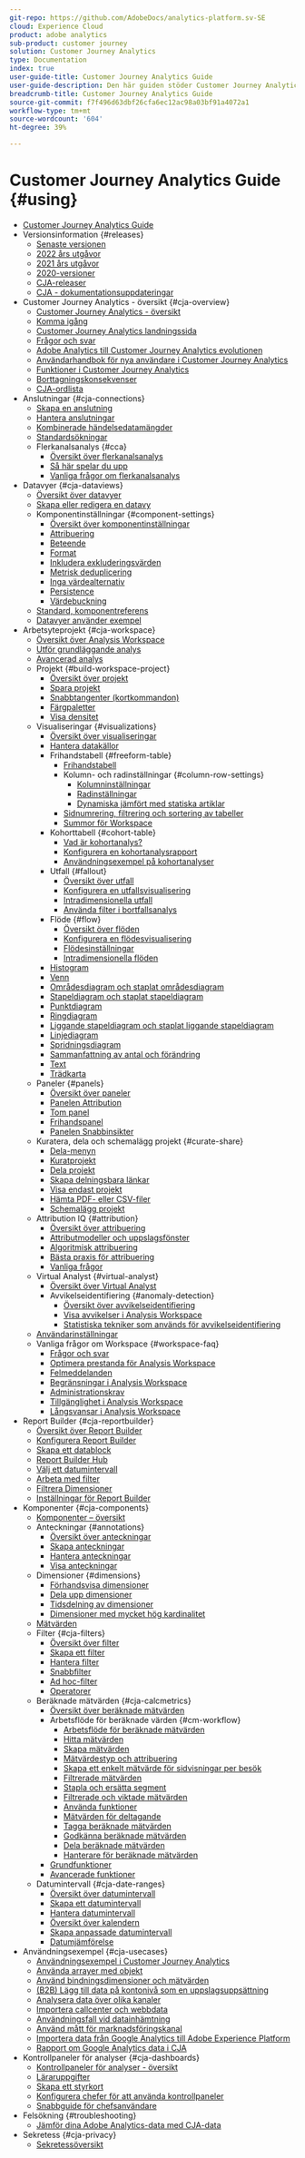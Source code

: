 ```yaml
---
git-repo: https://github.com/AdobeDocs/analytics-platform.sv-SE
cloud: Experience Cloud
product: adobe analytics
sub-product: customer journey
solution: Customer Journey Analytics
type: Documentation
index: true
user-guide-title: Customer Journey Analytics Guide
user-guide-description: Den här guiden stöder Customer Journey Analytics, nästa generation av Adobe-lösning för flerkanalsanalys, baserad på Adobe Experience Platform.
breadcrumb-title: Customer Journey Analytics Guide
source-git-commit: f7f496d63dbf26cfa6ec12ac98a03bf91a4072a1
workflow-type: tm+mt
source-wordcount: '604'
ht-degree: 39%

---
```



# Customer Journey Analytics Guide {#using}

+ [Customer Journey Analytics Guide](getting-started/cja-landing.md)
+ Versionsinformation {#releases}
   + [Senaste versionen](release-notes/latest.md)
   + [2022 års utgåvor](release-notes/2022.md)
   + [2021 års utgåvor](release-notes/2021.md)
   + [2020-versioner](release-notes/2020.md)
   + [CJA-releaser](release-notes/releases.md)
   + [CJA - dokumentationsuppdateringar](release-notes/doc-changes.md)
+ Customer Journey Analytics - översikt {#cja-overview}
   + [Customer Journey Analytics - översikt](getting-started/cja-overview.md)
   + [Komma igång](getting-started/cja-getting-started.md)
   + [Customer Journey Analytics landningssida](getting-started/landing.md)
   + [Frågor och svar](getting-started/cja-faq.md)
   + [Adobe Analytics till Customer Journey Analytics evolutionen](getting-started/aa-to-cja.md)
   + [Användarhandbok för nya användare i Customer Journey Analytics](getting-started/aa-to-cja-user.md)
   + [Funktioner i Customer Journey Analytics](getting-started/cja-aa.md)
   + [Borttagningskonsekvenser](getting-started/cja-deletion.md)
   + [CJA-ordlista](getting-started/cja-glossary.md)
+ Anslutningar {#cja-connections}
   + [Skapa en anslutning](connections/create-connection.md)
   + [Hantera anslutningar](connections/manage-connections.md)
   + [Kombinerade händelsedatamängder](connections/combined-dataset.md)
   + [Standardsökningar](connections/standard-lookups.md)
   + Flerkanalsanalys {#cca}
      + [Översikt över flerkanalsanalys](connections/cca/overview.md)
      + [Så här spelar du upp](connections/cca/replay.md)
      + [Vanliga frågor om flerkanalsanalys](connections/cca/faq.md)
+ Datavyer {#cja-dataviews}
   + [Översikt över datavyer](data-views/data-views.md)
   + [Skapa eller redigera en datavy](data-views/create-dataview.md)
   + Komponentinställningar {#component-settings}
      + [Översikt över komponentinställningar](data-views/component-settings/overview.md)
      + [Attribuering](data-views/component-settings/attribution.md)
      + [Beteende](data-views/component-settings/behavior.md)
      + [Format](data-views/component-settings/format.md)
      + [Inkludera exkluderingsvärden](data-views/component-settings/include-exclude-values.md)
      + [Metrisk deduplicering](data-views/component-settings/metric-deduplication.md)
      + [Inga värdealternativ](data-views/component-settings/no-value-options.md)
      + [Persistence](data-views/component-settings/persistence.md)
      + [Värdebuckning](data-views/component-settings/value-bucketing.md)
   + [Standard, komponentreferens](data-views/component-reference.md)
   + [Datavyer använder exempel](data-views/data-views-usecases.md)
+ Arbetsyteprojekt {#cja-workspace}
   + [Översikt över Analysis Workspace](analysis-workspace/home.md)
   + [Utför grundläggande analys](analysis-workspace/perform-basic-analysis.md)
   + [Avancerad analys](analysis-workspace/perform-adv-analysis.md)
   + Projekt {#build-workspace-project}
      + [Översikt över projekt](analysis-workspace/build-workspace-project/freeform-overview.md)
      + [Spara projekt](analysis-workspace/build-workspace-project/save-projects.md)
      + [Snabbtangenter (kortkommandon)](analysis-workspace/build-workspace-project/fa-shortcut-keys.md)
      + [Färgpaletter](analysis-workspace/build-workspace-project/color-palettes.md)
      + [Visa densitet](analysis-workspace/build-workspace-project/view-density.md)
   + Visualiseringar {#visualizations}
      + [Översikt över visualiseringar](analysis-workspace/visualizations/freeform-analysis-visualizations.md)
      + [Hantera datakällor](analysis-workspace/visualizations/t-sync-visualization.md)
      + Frihandstabell {#freeform-table}
         + [Frihandstabell](analysis-workspace/visualizations/freeform-table/freeform-table.md)
         + Kolumn- och radinställningar {#column-row-settings}
            + [Kolumninställningar](analysis-workspace/visualizations/freeform-table/column-row-settings/column-settings.md)
            + [Radinställningar](analysis-workspace/visualizations/freeform-table/column-row-settings/table-settings.md)
            + [Dynamiska jämfört med statiska artiklar](analysis-workspace/visualizations/freeform-table/column-row-settings/manual-vs-dynamic-rows.md)
         + [Sidnumrering, filtrering och sortering av tabeller](analysis-workspace/visualizations/freeform-table/pagination-filtering-sorting.md)
         + [Summor för Workspace](analysis-workspace/visualizations/freeform-table/workspace-totals.md)
      + Kohorttabell {#cohort-table}
         + [Vad är kohortanalys?](analysis-workspace/visualizations/cohort-table/cohort-analysis.md)
         + [Konfigurera en kohortanalysrapport](analysis-workspace/visualizations/cohort-table/t-cohort.md)
         + [Användningsexempel på kohortanalyser](analysis-workspace/visualizations/cohort-table/cohort-use-cases.md)
      + Utfall {#fallout}
         + [Översikt över utfall](analysis-workspace/visualizations/fallout/fallout-flow.md)
         + [Konfigurera en utfallsvisualisering](analysis-workspace/visualizations/fallout/configuring-fallout.md)
         + [Intradimensionella utfall](analysis-workspace/visualizations/fallout/configuring-interdimensional-fallout.md)
         + [Använda filter i bortfallsanalys](analysis-workspace/visualizations/fallout/compare-segments-fallout.md)
      + Flöde {#flow}
         + [Översikt över flöden](analysis-workspace/visualizations/c-flow/flow.md)
         + [Konfigurera en flödesvisualisering](analysis-workspace/visualizations/c-flow/creating-flow-report.md)
         + [Flödesinställningar](analysis-workspace/visualizations/c-flow/flow-settings.md)
         + [Intradimensionella flöden](analysis-workspace/visualizations/c-flow/multi-dimensional-flow.md)
      + [Histogram](analysis-workspace/visualizations/histogram.md)
      + [Venn](analysis-workspace/visualizations/venn.md)
      + [Områdesdiagram och staplat områdesdiagram](analysis-workspace/visualizations/area.md)
      + [Stapeldiagram och staplat stapeldiagram](analysis-workspace/visualizations/bar.md)
      + [Punktdiagram](analysis-workspace/visualizations/bullet-graph.md)
      + [Ringdiagram](analysis-workspace/visualizations/donut.md)
      + [Liggande stapeldiagram och staplat liggande stapeldiagram](analysis-workspace/visualizations/horizontal-bar.md)
      + [Linjediagram](analysis-workspace/visualizations/line.md)
      + [Spridningsdiagram](analysis-workspace/visualizations/scatterplot.md)
      + [Sammanfattning av antal och förändring](analysis-workspace/visualizations/summary-number-change.md)
      + [Text](analysis-workspace/visualizations/text.md)
      + [Trädkarta](analysis-workspace/visualizations/treemap.md)
   + Paneler {#panels}
      + [Översikt över paneler](analysis-workspace/c-panels/panels.md)
      + [Panelen Attribution](analysis-workspace/c-panels/attribution.md)
      + [Tom panel](analysis-workspace/c-panels/blank-panel.md)
      + [Frihandspanel](analysis-workspace/c-panels/freeform-panel.md)
      + [Panelen Snabbinsikter](analysis-workspace/c-panels/quickinsight.md)
   + Kuratera, dela och schemalägg projekt {#curate-share}
      + [Dela-menyn](analysis-workspace/curate-share/send-schedule-files.md)
      + [Kuratprojekt](analysis-workspace/curate-share/curate.md)
      + [Dela projekt](analysis-workspace/curate-share/share-projects.md)
      + [Skapa delningsbara länkar](analysis-workspace/curate-share/shareable-links.md)
      + [Visa endast  projekt](analysis-workspace/curate-share/view-only-projects.md)
      + [Hämta PDF- eller CSV-filer](analysis-workspace/curate-share/download-send.md)
      + [Schemalägg projekt](analysis-workspace/curate-share/t-schedule-report.md)
   + Attribution IQ {#attribution}
      + [Översikt över attribuering](analysis-workspace/attribution/overview.md)
      + [Attributmodeller och uppslagsfönster](analysis-workspace/attribution/models.md)
      + [Algoritmisk attribuering](analysis-workspace/attribution/algorithmic.md)
      + [Bästa praxis för attribuering](analysis-workspace/attribution/best-practices.md)
      + [Vanliga frågor](analysis-workspace/attribution/faq.md)
   + Virtual Analyst {#virtual-analyst}
      + [Översikt över Virtual Analyst](analysis-workspace/virtual-analyst/overview.md)
      + Avvikelseidentifiering {#anomaly-detection}
         + [Översikt över avvikelseidentifiering](analysis-workspace/virtual-analyst/c-anomaly-detection/anomaly-detection.md)
         + [Visa avvikelser i Analysis Workspace](analysis-workspace/virtual-analyst/c-anomaly-detection/view-anomalies.md)
         + [Statistiska tekniker som används för avvikelseidentifiering](analysis-workspace/virtual-analyst/c-anomaly-detection/statistics-anomaly-detection.md)
   + [Användarinställningar](analysis-workspace/user-preferences.md)
   + Vanliga frågor om Workspace {#workspace-faq}
      + [Frågor och svar](analysis-workspace/workspace-faq/faq.md)
      + [Optimera prestanda för Analysis Workspace](analysis-workspace/workspace-faq/optimizing-performance.md)
      + [Felmeddelanden](analysis-workspace/workspace-faq/error-messages.md)
      + [Begränsningar i Analysis Workspace](analysis-workspace/workspace-faq/aw-limitations.md)
      + [Administrationskrav](analysis-workspace/workspace-faq/frequently-asked-questions-analysis-workspace.md)
      + [Tillgänglighet i Analysis Workspace](analysis-workspace/workspace-faq/aw-accessibility.md)
      + [Långsvansar i Analysis Workspace](analysis-workspace/workspace-faq/long-tail.md)
+ Report Builder {#cja-reportbuilder}
   + [Översikt över Report Builder](report-builder/report-buider-overview.md)
   + [Konfigurera Report Builder](report-builder/report-builder-setup.md)
   + [Skapa ett datablock](report-builder/create-a-data-block.md)
   + [Report Builder Hub](report-builder/report-builder-hub.md)
   + [Välj ett datumintervall](report-builder/select-date-range.md)
   + [Arbeta med filter](report-builder/work-with-filters.md)
   + [Filtrera Dimensioner](report-builder/filter-dimensions.md)
   + [Inställningar för Report Builder](report-builder/report-builder-settings.md)
+ Komponenter {#cja-components}
   + [Komponenter – översikt](components/overview.md)
   + Anteckningar {#annotations}
      + [Översikt över anteckningar](components/annotations/overview.md)
      + [Skapa anteckningar](components/annotations/create-annotations.md)
      + [Hantera anteckningar](components/annotations/manage-annotations.md)
      + [Visa anteckningar](components/annotations/view-annotations.md)
   + Dimensioner {#dimensions}
      + [Förhandsvisa dimensioner](components/dimensions/view-dimensions.md)
      + [Dela upp dimensioner](components/dimensions/t-breakdown-fa.md)
      + [Tidsdelning av dimensioner](components/dimensions/time-parting-dimensions.md)
      + [Dimensioner med mycket hög kardinalitet](components/dimensions/high-cardinality.md)
   + [Mätvärden](components/apply-create-metrics.md)
   + Filter {#cja-filters}
      + [Översikt över filter](components/filters/filters-overview.md)
      + [Skapa ett filter](components/filters/create-filters.md)
      + [Hantera filter](components/filters/manage-filters.md)
      + [Snabbfilter](components/filters/quick-filters.md)
      + [Ad hoc-filter](components/filters/ad-hoc-filters.md)
      + [Operatorer](components/filters/operators.md)
   + Beräknade mätvärden {#cja-calcmetrics}
      + [Översikt över beräknade mätvärden](components/calc-metrics/calc-metr-overview.md)
      + Arbetsflöde för beräknade värden {#cm-workflow}
         + [Arbetsflöde för beräknade mätvärden](components/calc-metrics/cm-workflow/cm-workflow.md)
         + [Hitta mätvärden](components/calc-metrics/cm-workflow/cm-finding.md)
         + [Skapa mätvärden](components/calc-metrics/cm-workflow/cm-build-metrics.md)
         + [Mätvärdestyp och attribuering](components/calc-metrics/cm-workflow/m-metric-type-alloc.md)
         + [Skapa ett enkelt mätvärde för sidvisningar per besök](components/calc-metrics/cm-workflow/cm-pvv.md)
         + [Filtrerade mätvärden](components/calc-metrics/cm-workflow/metrics-with-segments.md)
         + [Stapla och ersätta segment](components/calc-metrics/cm-workflow/cm-stack-seg.md)
         + [Filtrerade och viktade mätvärden](components/calc-metrics/cm-workflow/cm-weighted-metric.md)
         + [Använda funktioner](components/calc-metrics/cm-workflow/cm-using-functions.md)
         + [Mätvärden för deltagande](components/calc-metrics/cm-workflow/participation-metric.md)
         + [Tagga beräknade mätvärden](components/calc-metrics/cm-workflow/cm-tagging.md)
         + [Godkänna beräknade mätvärden](components/calc-metrics/cm-workflow/cm-approving.md)
         + [Dela beräknade mätvärden](components/calc-metrics/cm-workflow/cm-sharing.md)
         + [Hanterare för beräknade mätvärden](components/calc-metrics/cm-workflow/cm-manager.md)
      + [Grundfunktioner](components/calc-metrics/cm-functions.md)
      + [Avancerade funktioner](components/calc-metrics/cm-adv-functions.md)
   + Datumintervall {#cja-date-ranges}
      + [Översikt över datumintervall](components/date-ranges/overview.md)
      + [Skapa ett datumintervall](components/date-ranges/create.md)
      + [Hantera datumintervall](components/date-ranges/manage.md)
      + [Översikt över kalendern](components/date-ranges/calendar.md)
      + [Skapa anpassade datumintervall](components/date-ranges/custom-date-ranges.md)
      + [Datumjämförelse](components/date-ranges/time-comparison.md)
+ Användningsexempel {#cja-usecases}
   + [Användningsexempel i Customer Journey Analytics](use-cases/cja-usecases.md)
   + [Använda arrayer med objekt](use-cases/object-arrays.md)
   + [Använd bindningsdimensioner och mätvärden](use-cases/binding-dimensions-metrics.md)
   + [(B2B) Lägg till data på kontonivå som en uppslagsuppsättning](use-cases/b2b.md)
   + [Analysera data över olika kanaler](use-cases/cross-channel.md)
   + [Importera callcenter och webbdata](use-cases/call-center.md)
   + [Användningsfall vid datainhämtning](use-cases/data-ingestion.md)
   + [Använd mått för marknadsföringskanal](use-cases/marketing-channels.md)
   + [Importera data från Google Analytics till Adobe Experience Platform](use-cases/ga-to-cja.md)
   + [Rapport om Google Analytics data i CJA](use-cases/ga-to-cja-reporting.md)
+ Kontrollpaneler för analyser {#cja-dashboards}
   + [Kontrollpaneler för analyser - översikt](mobile-app/home.md)
   + [Läraruppgifter](mobile-app/curator.md)
   + [Skapa ett styrkort](mobile-app/create-scorecard.md)
   + [Konfigurera chefer för att använda kontrollpaneler](mobile-app/set-up-execs.md)
   + [Snabbguide för chefsanvändare](mobile-app/executive.md)
+ Felsökning {#troubleshooting}
   + [Jämför dina Adobe Analytics-data med CJA-data](troubleshooting/compare.md)
+ Sekretess {#cja-privacy}
   + [Sekretessöversikt](privacy/privacy-overview.md)


